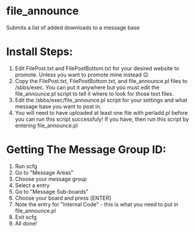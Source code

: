 # file_announce
Submits a list of added downloads to a message base


Install Steps:
==
1. Edit FilePost.txt and FilePostBottom.txt for your desired website to promote. Unless you want to promote mine instead 😉
2. Copy the FilePost.txt, FilePostBottom.txt, and  file_announce.pl files to /sbbs/exec. You can put it anywhere but you must edit the file_announce.pl script to tell it where to look for those text files.
3. Edit the /sbbs/exec/file_announce.pl script for your settings and what message base you want to post in.
4. You will need to have uploaded at least one file with perladd.pl before you can run this script successfuly! If you have, then run this script by entering file_announce.pl

Getting The Message Group ID:
==
1. Run scfg
2. Go to "Message Areas"
3. Choose your message group
4. Select a entry
5. Go to "Message Sub-boards"
6. Choose your board and press [ENTER]
7. Note the entry for "Internal Code" - this is what you need to put in file_announce.pl
8. Exit scfg
9. All done!
